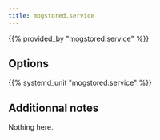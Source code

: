 ```yaml
---
title: mogstored.service
---
```


{{% provided_by "mogstored.service" %}}

## Options

{{% systemd_unit "mogstored.service" %}}

## Additionnal notes

Nothing here.